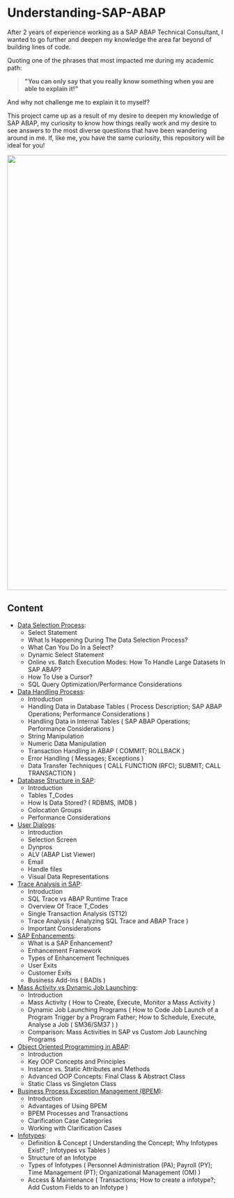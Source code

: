 # Understanding-SAP-ABAP

After 2 years of experience working as a SAP ABAP Technical Consultant, I wanted to go further and deepen my knowledge the area far beyond of building lines of code.


Quoting one of the phrases that most impacted me during my academic path:
> **"You can only say that you really know something when you are able to explain it!"**
> 
And why not challenge me to explain it to myself?


This project came up as a result of my desire to deepen my knowledge of SAP ABAP, my curiosity to know how things really work and my desire to see answers to the most diverse questions that have been wandering around in me. If, like me, you have the same curiosity, this repository will be ideal for you!

<img width=1000px src="https://t4.ftcdn.net/jpg/03/89/78/77/360_F_389787790_fPGrIGoflvdvo0mX1kBaPbrhWQqh6Cnc.jpg" alt="" >

## Content

-  [Data Selection Process](Data_Selection_Process.md):
    - Select Statement
    - What Is Happening During The Data Selection Process?
    - What Can You Do In a Select?
    - Dynamic Select Statement
    - Online vs. Batch Execution Modes: How To Handle Large Datasets In SAP ABAP?
    - How To Use a Cursor?
    - SQL Query Optimization/Performance Considerations
- [Data Handling Process](Data_Handling_Process.md):
    - Introduction
    - Handling Data in Database Tables ( Process Description; SAP ABAP Operations; Performance Considerations )
    - Handling Data in Internal Tables ( SAP ABAP Operations; Performance Considerations )
    - String Manipulation
    - Numeric Data Manipulation
    - Transaction Handling in ABAP ( COMMIT; ROLLBACK )
    - Error Handling ( Messages; Exceptions )
    - Data Transfer Techniques ( CALL FUNCTION (RFC); SUBMIT; CALL TRANSACTION )
-  [Database Structure in SAP](Database_Structure.md):
    - Introduction
    - Tables T_Codes
    - How Is Data Stored? ( RDBMS, IMDB )
    - Colocation Groups
    - Performance Considerations
- [User Dialogs](User_Dialog.md):
     - Introduction
     - Selection Screen
     - Dynpros
     - ALV (ABAP List Viewer)
     - Email
     - Handle files
     - Visual Data Representations
-  [Trace Analysis in SAP](Trace_Analysis.md):
    - Introduction
    - SQL Trace vs ABAP Runtime Trace
    - Overview Of Trace T_Codes
    - Single Transaction Analysis (ST12)
    - Trace Analysis ( Analyzing SQL Trace and ABAP Trace )
    - Important Considerations
- [SAP Enhancements](SAP_Enhancements.md):
    - What is a SAP Enhancement?
    - Enhancement Framework
    - Types of Enhancement Techniques
    - User Exits
    - Customer Exits
    - Business Add-Ins ( BADIs )
- [Mass Activity vs Dynamic Job Launching](Mass_Activity.md):
     - Introduction
     - Mass Activity ( How to Create, Execute, Monitor a Mass Activity )
     - Dynamic Job Launching Programs ( How to Code Job Launch of a Program Trigger by a Program Father; How to Schedule, Execute, Analyse a Job ( SM36/SM37 ) )
     - Comparison: Mass Activities in SAP vs Custom Job Launching Programs
 - [Object Oriented Programming in ABAP](ABAP_OO.md):
     - Introduction
     - Key OOP Concepts and Principles
     - Instance vs. Static Attributes and Methods
     - Advanced OOP Concepts: Final Class & Abstract Class
     - Static Class vs Singleton Class
- [Business Process Exception Management (BPEM)](BPEM.md):
     - Introduction
     - Advantages of Using BPEM
     - BPEM Processes and Transactions
     - Clarification Case Categories
     - Working with Clarification Cases
- [Infotypes](Infotypes.md):
    - Definition & Concept ( Understanding the Concept; Why Infotypes Exist? ; Infotypes vs Tables )
    - Structure of an Infotype
    - Types of Infotypes ( Personnel Administration (PA); Payroll (PY); Time Management (PT); Organizational Management (OM) )
    - Access & Maintenance ( Transactions; How to create a infotype?; Add Custom Fields to an Infotype )

 

